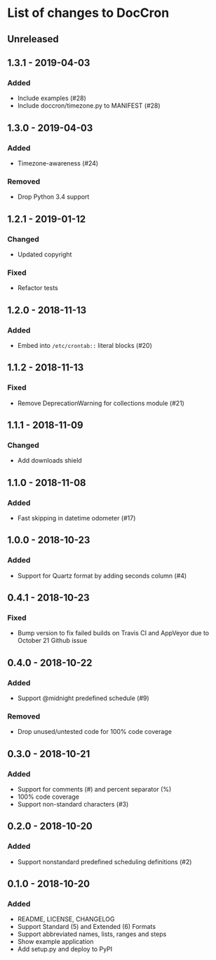 # List of changes to DocCron

## Unreleased

## 1.3.1 - 2019-04-03
### Added
- Include examples (#28)
- Include doccron/timezone.py to MANIFEST (#28)

## 1.3.0 - 2019-04-03
### Added
- Timezone-awareness (#24)

### Removed
- Drop Python 3.4 support

## 1.2.1 - 2019-01-12
### Changed
- Updated copyright

### Fixed
- Refactor tests

## 1.2.0 - 2018-11-13
### Added
- Embed into `/etc/crontab::` literal blocks (#20)

## 1.1.2 - 2018-11-13
### Fixed
- Remove DeprecationWarning for collections module (#21)

## 1.1.1 - 2018-11-09
### Changed
- Add downloads shield

## 1.1.0 - 2018-11-08
### Added
- Fast skipping in datetime odometer (#17)

## 1.0.0 - 2018-10-23
### Added
- Support for Quartz format by adding seconds column (#4)

## 0.4.1 - 2018-10-23
### Fixed
- Bump version to fix failed builds on Travis CI and AppVeyor due to October 21 Github issue

## 0.4.0 - 2018-10-22
### Added
- Support @midnight predefined schedule (#9)

### Removed
- Drop unused/untested code for 100% code coverage

## 0.3.0 - 2018-10-21
### Added
- Support for comments (#) and percent separator (%)
- 100% code coverage
- Support non-standard characters (#3)

## 0.2.0 - 2018-10-20
### Added
- Support nonstandard predefined scheduling definitions (#2)

## 0.1.0 - 2018-10-20
### Added
- README, LICENSE, CHANGELOG
- Support Standard (5) and Extended (6) Formats
- Support abbreviated names, lists, ranges and steps
- Show example application
- Add setup.py and deploy to PyPI